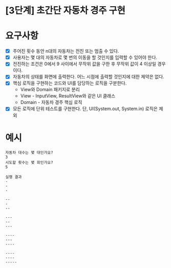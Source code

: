 # [3단계] 초간단 자동차 경주 구현
 
# 요구사항
- [X] 주어진 횟수 동안 n대의 자동차는 전진 또는 멈출 수 있다.
- [X] 사용자는 몇 대의 자동차로 몇 번의 이동을 할 것인지를 입력할 수 있어야 한다.
- [x] 전진하는 조건은 0에서 9 사이에서 무작위 값을 구한 후 무작위 값이 4 이상일 경우이다.
- [X] 자동차의 상태를 화면에 출력한다. 어느 시점에 출력할 것인지에 대한 제약은 없다.
- [X] 핵심 로직을 구현하는 코드와 UI를 담당하는 로직을 구분한다.
    - View와 Domain 패키지로 분리
    - View - InputView, ResultView와 같은 UI 클래스
    - Domain - 자동차 경주 핵심 로직
- [X] 모든 로직에 단위 테스트를 구현한다. 단, UI(System.out, System.in) 로직은 제외

# 예시
```
자동차 대수는 몇 대인가요?
3
시도할 횟수는 몇 회인가요?
5

실행 결과
-
-
-

--
-
--

---
--
---

----
---
----

----
----
-----
```